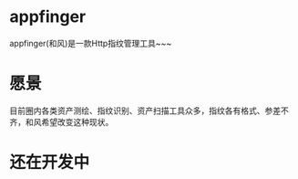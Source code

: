 # appfinger
appfinger(和风)是一款Http指纹管理工具~~~


# 愿景
目前圈内各类资产测绘、指纹识别、资产扫描工具众多，指纹各有格式、参差不齐，和风希望改变这种现状。

# 还在开发中